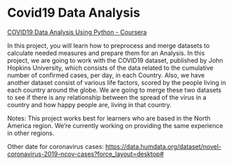 # Covid19 Data Analysis

[COVID19 Data Analysis Using Python - Coursera](https://www.coursera.org/projects/covid19-data-analysis-using-python)

In this project, you will learn how to preprocess and merge datasets to calculate needed measures and prepare them for an Analysis. In this project, we are going to work with the COVID19 dataset, published by John Hopkins University, which consists of the data related to the cumulative number of confirmed cases, per day, in each Country. Also, we have another dataset consist of various life factors, scored by the people living in each country around the globe.  We are going to merge these two datasets to see if there is any relationship between the spread of the virus in a country and how happy people are, living in that country.

Notes: This project works best for learners who are based in the North America region. We’re currently working on providing the same experience in other regions.

Other date for coronavirus cases: https://data.humdata.org/dataset/novel-coronavirus-2019-ncov-cases?force_layout=desktop#